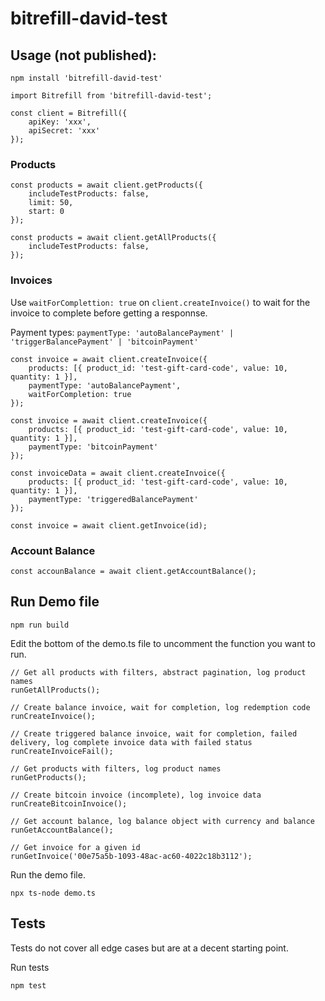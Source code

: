 # bitrefill-david-test

## Usage (not published):

```
npm install 'bitrefill-david-test'
```

```
import Bitrefill from 'bitrefill-david-test';

const client = Bitrefill({
    apiKey: 'xxx',
    apiSecret: 'xxx'
});
```

### Products
```
const products = await client.getProducts({
    includeTestProducts: false,
    limit: 50,
    start: 0
});
```

```
const products = await client.getAllProducts({
    includeTestProducts: false,
});
```

### Invoices

Use `waitForComplettion: true` on `client.createInvoice()` to wait for the invoice to complete before getting a responnse.

Payment types:
`paymentType: 'autoBalancePayment' | 'triggerBalancePayment' | 'bitcoinPayment'`

```
const invoice = await client.createInvoice({
    products: [{ product_id: 'test-gift-card-code', value: 10, quantity: 1 }],
    paymentType: 'autoBalancePayment',
    waitForCompletion: true
});
```

```
const invoice = await client.createInvoice({
    products: [{ product_id: 'test-gift-card-code', value: 10, quantity: 1 }],
    paymentType: 'bitcoinPayment'
});
```

```
const invoiceData = await client.createInvoice({
    products: [{ product_id: 'test-gift-card-code', value: 10, quantity: 1 }],
    paymentType: 'triggeredBalancePayment'
});
```

```
const invoice = await client.getInvoice(id);
```

### Account Balance
```
const accounBalance = await client.getAccountBalance();
```


## Run Demo file
```
npm run build
```
Edit the bottom of the demo.ts file to uncomment the function you want to run.

```
// Get all products with filters, abstract pagination, log product names
runGetAllProducts();

// Create balance invoice, wait for completion, log redemption code
runCreateInvoice();

// Create triggered balance invoice, wait for completion, failed delivery, log complete invoice data with failed status
runCreateInvoiceFail();

// Get products with filters, log product names
runGetProducts();

// Create bitcoin invoice (incomplete), log invoice data
runCreateBitcoinInvoice();

// Get account balance, log balance object with currency and balance
runGetAccountBalance();

// Get invoice for a given id
runGetInvoice('00e75a5b-1093-48ac-ac60-4022c18b3112');
```

Run the demo file.
```
npx ts-node demo.ts
```


## Tests
Tests do not cover all edge cases but are at a decent starting point.

Run tests
```
npm test
```
